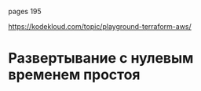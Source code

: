 pages 195

https://kodekloud.com/topic/playground-terraform-aws/

# Развертывание с нулевым временем простоя
